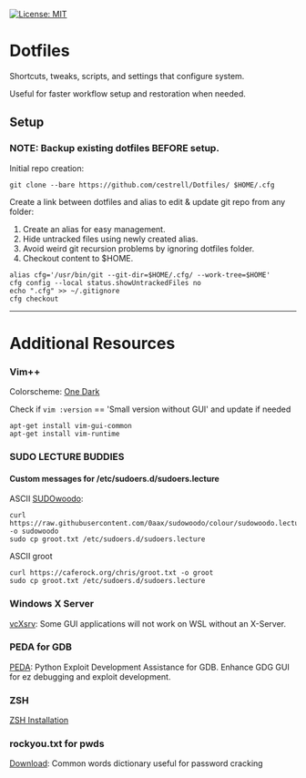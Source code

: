 [![License: MIT](https://img.shields.io/badge/License-MIT-green.svg)](https://opensource.org/licenses/MIT)

# Dotfiles
Shortcuts, tweaks, scripts, and settings that configure system.

Useful for faster workflow setup and restoration when needed.

## Setup

### NOTE: Backup existing dotfiles BEFORE setup.

Initial repo creation:
```
git clone --bare https://github.com/cestrell/Dotfiles/ $HOME/.cfg
```

Create a link between dotfiles and alias to edit & update git repo from any folder:
1. Create an alias for easy management.
2. Hide untracked files using newly created alias.
3. Avoid weird git recursion problems by ignoring dotfiles folder.
4. Checkout content to $HOME.

```
alias cfg='/usr/bin/git --git-dir=$HOME/.cfg/ --work-tree=$HOME'
cfg config --local status.showUntrackedFiles no
echo ".cfg" >> ~/.gitignore
cfg checkout
```
---
# Additional Resources

### Vim++
Colorscheme: [One Dark](https://github.com/joshdick/onedark.vim)

Check if `vim :version` == 'Small version without GUI' and update if needed
```
apt-get install vim-gui-common
apt-get install vim-runtime
```

### SUDO LECTURE BUDDIES
#### Custom messages for /etc/sudoers.d/sudoers.lecture

ASCII [SUDOwoodo](https://github.com/0aax/sudowoodo):
```
curl https://raw.githubusercontent.com/0aax/sudowoodo/colour/sudowoodo.lecture -o sudowoodo
sudo cp groot.txt /etc/sudoers.d/sudoers.lecture
```
ASCII groot
```
curl https://caferock.org/chris/groot.txt -o groot
sudo cp groot.txt /etc/sudoers.d/sudoers.lecture
```

### Windows X Server
[vcXsrv](https://sourceforge.net/projects/vcxsrv/): Some GUI applications will not work on WSL without an X-Server.

### PEDA for GDB
[PEDA](https://github.com/longld/peda): Python Exploit Development Assistance for GDB. Enhance GDG GUI for ez debugging and exploit development.

### ZSH
[ZSH Installation](https://github.com/ohmyzsh/ohmyzsh#basic-installation)

### rockyou.txt for pwds
[Download](https://github.com/brannondorsey/naive-hashcat/releases/download/data/rockyou.txt): Common words dictionary useful for password cracking

